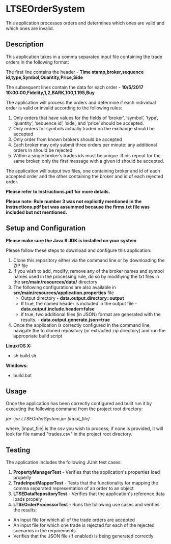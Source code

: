 # LTSEOrderSystem
This application processes orders and determines which ones are valid and which ones are invalid.

## Description
This application takes in a comma separated input file containing the trade orders in the following format:

The first line contains the header -
**Time stamp,broker,sequence id,type,Symbol,Quantity,Price,Side**

The subsequent lines contain the data for each order - 
**10/5/2017 10:00:00,Fidelity,1,2,BARK,100,1.195,Buy**

The application will process the orders and determine if each individual order is valid or invalid according to the following rules:

1. Only orders that have values for the fields of ‘broker’, ‘symbol’, ‘type’, ‘quantity’, ‘sequence id’, ‘side’, and ‘price’ should be accepted.
2. Only orders for symbols actually traded on the exchange should be accepted
3. Only order from known brokers should be accepted
3. Each broker may only submit three orders per minute: any additional orders in should be rejected
4. Within a single broker’s trades ids must be unique. If ids repeat for the same broker, only the first message with a given id should be accepted.

The application will output two files, one containing broker and id of each accepted order and the other containing the broker and id of each rejected order.

**Please refer to Instructions.pdf for more details.**

**Please note: Rule number 3 was not explicitly mentioned in the Instructions.pdf but was assummed because the firms.txt file was included but not mentioned.**

## Setup and Configuration

**Please make sure the Java 8 JDK is installed on your system**

Please follow these steps to download and configure this application:
1. Clone this repository either via the command line or by downloading the ZIP file
2. If you wish to add, modify, remove any of the broker names and symbol names used in the processing rule, 
do so by modifiying the txt files in the **src/main/resources/data/** directory
3. The following configurations are also available in **src/main/resources/application.properties** file
	* Output directory - **data.output.directory=output**
	* If true, the named header is included in the output file - **data.output.include.header=false**
	* if true, two additional files (in JSON) format are generated with the results. - **data.output.generate.json=true**
4. Once the application is correctly configured
In the command line, navigate the to cloned repository (or extracted zip directory) and run the appropriate build script

**Linux/OS X:**
* sh build.sh

**Windows:**
* build.bat

## Usage
Once the application has been correctly configured and built run it by executing the following command from the project root directory:

*jar -jar LTSEOrderSystem.jar [input_file]*

where, [input_file] is the csv you wish to process; if none is provided, it will look for file named "trades.csv" in the project root directory.

## Testing
The application includes the following JUnit test cases:
1. **PropertyManagerTest** - Verifies that the application's properties load properly
2. **TradeInputMapperTest** - Tests that the functionality for mapping the comma separated representation of an order to an object
3. **LTSEDataRepositoryTest** - Verifies that the application's reference data loads propely
4. **LTSEOrderProcessorTest** - 
Runs the following use cases and verifies the results:
* An input file for which all of the trade orders are accepted
* An input file for which one trade is rejected for each of the rejected scenarios in the requirements
* Verifies that the JSON file (if enabled) is being generated correctly




